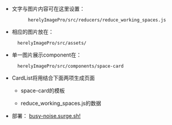 * 文字与图片内容可在这里设置：

			herelyImagePro/src/reducers/reduce_working_spaces.js

  

* 相应的图片放在：

		herelyImagePro/src/assets/

  

* 单一图片展示component在：

		herelyImagePro/src/components/space-card

  
  

* CardList将用结合下面两项生成页面

	- space-card的模板

	- reduce_working_spaces.js的数据



* 部署：
[busy-noise.surge.sh!](busy-noise.surge.sh)
		
